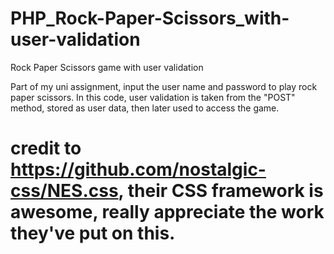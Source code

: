 # PHP_Rock-Paper-Scissors_with-user-validation
Rock Paper Scissors game with user validation


Part of my uni assignment, input the user name and password to play rock paper scissors.
In this code, user validation is taken from the "POST" method, stored as user data, then later used to access the game.

# credit to https://github.com/nostalgic-css/NES.css, their CSS framework is awesome, really appreciate the work they've put on this.
